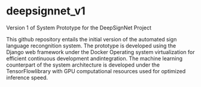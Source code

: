 # deepsignnet_v1
Version 1 of System Prototype for the DeepSignNet Project

This github repository entails the initial version of the automated sign language recongnition system.
The prototype is developed using the Django web framework under the Docker Operating system virtualization for efficient continuous development andintegration. 
The machine learning counterpart of the system architecture is developed under the TensorFlowlibrary with GPU computational resources used for optimized inference speed. 

